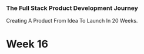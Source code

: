 ### The Full Stack Product Development Journey
Creating A Product From Idea To Launch In 20 Weeks.

# Week 16

